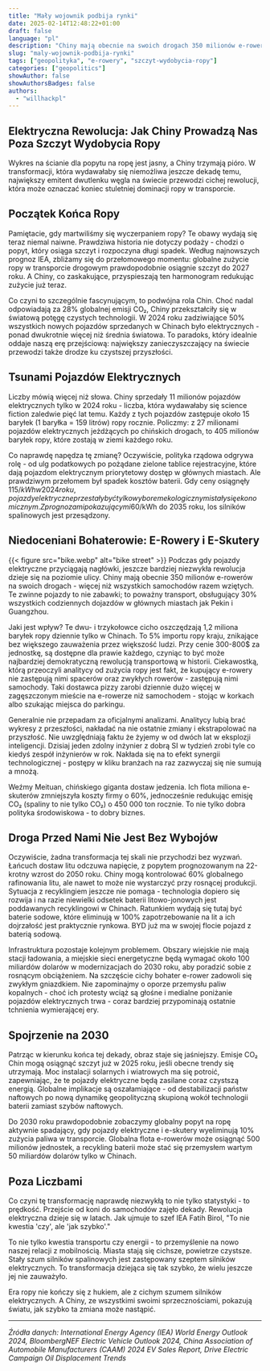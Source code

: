 ```yaml
---
title: "Mały wojownik podbija rynki"
date: 2025-02-14T12:48:22+01:00
draft: false
language: "pl"
description: "Chiny mają obecnie na swoich drogach 350 milionów e-rowerów - więcej niż wszystkich samochodów razem wziętych."
slug: "maly-wojownik-podbija-rynki"
tags: ["geopolityka", "e-rowery", "szczyt-wydobycia-ropy"]
categories: ["geopolitics"]
showAuthor: false
showAuthorsBadges: false
authors:
  - "willhackpl"
---
```



## Elektryczna Rewolucja: Jak Chiny Prowadzą Nas Poza Szczyt Wydobycia Ropy

Wykres na ścianie dla popytu na ropę jest jasny, a Chiny trzymają pióro. W transformacji, która wydawałaby się niemożliwa jeszcze dekadę temu, największy emitent dwutlenku węgla na świecie przewodzi cichej rewolucji, która może oznaczać koniec stuletniej dominacji ropy w transporcie.

## Początek Końca Ropy

Pamiętacie, gdy martwiliśmy się wyczerpaniem ropy? Te obawy wydają się teraz niemal naiwne. Prawdziwa historia nie dotyczy podaży - chodzi o popyt, który osiąga szczyt i rozpoczyna długi spadek. Według najnowszych prognoz IEA, zbliżamy się do przełomowego momentu: globalne zużycie ropy w transporcie drogowym prawdopodobnie osiągnie szczyt do 2027 roku. A Chiny, co zaskakujące, przyspieszają ten harmonogram redukując zużycie już teraz.

Co czyni to szczególnie fascynującym, to podwójna rola Chin. Choć nadal odpowiadają za 28% globalnej emisji CO₂, Chiny przekształciły się w światową potęgę czystych technologii. W 2024 roku zadziwiające 50% wszystkich nowych pojazdów sprzedanych w Chinach było elektrycznych - ponad dwukrotnie więcej niż średnia światowa. To paradoks, który idealnie oddaje naszą erę przejściową: największy zanieczyszczający na świecie przewodzi także drodze ku czystszej przyszłości.

## Tsunami Pojazdów Elektrycznych

Liczby mówią więcej niż słowa. Chiny sprzedały 11 milionów pojazdów elektrycznych tylko w 2024 roku - liczba, która wydawałaby się science fiction zaledwie pięć lat temu. Każdy z tych pojazdów zastępuje około 15 baryłek (1 baryłka = 159 litrów) ropy rocznie. Policzmy: z 27 milionami pojazdów elektrycznych jeżdżących po chińskich drogach, to 405 milionów baryłek ropy, które zostają w ziemi każdego roku.

Co naprawdę napędza tę zmianę? Oczywiście, polityka rządowa odgrywa rolę - od ulg podatkowych po pożądane zielone tablice rejestracyjne, które dają pojazdom elektrycznym priorytetowy dostęp w głównych miastach. Ale prawdziwym przełomem był spadek kosztów baterii. Gdy ceny osiągnęły 115$/kWh w 2024 roku, pojazdy elektryczne przestały być tylko wyborem ekologicznym i stały się ekonomicznym. Z prognozami pokazującymi 60$/kWh do 2035 roku, los silników spalinowych jest przesądzony.

## Niedoceniani Bohaterowie: E-Rowery i E-Skutery
{{< figure src="bike.webp" alt="bike street" >}}
Podczas gdy pojazdy elektryczne przyciągają nagłówki, jeszcze bardziej niezwykła rewolucja dzieje się na poziomie ulicy. Chiny mają obecnie 350 milionów e-rowerów na swoich drogach - więcej niż wszystkich samochodów razem wziętych. Te zwinne pojazdy to nie zabawki; to poważny transport, obsługujący 30% wszystkich codziennych dojazdów w głównych miastach jak Pekin i Guangzhou.

Jaki jest wpływ? Te dwu- i trzykołowce cicho oszczędzają 1,2 miliona baryłek ropy dziennie tylko w Chinach. To 5% importu ropy kraju, znikające bez większego zauważenia przez większość ludzi. Przy cenie 300-800$ za jednostkę, są dostępne dla prawie każdego, czyniąc to być może najbardziej demokratyczną rewolucją transportową w historii.
Ciekawostką, którą przeoczyli analitycy od zużycia ropy jest fakt, że kupujący e-rowery nie zastępują nimi spacerów oraz zwykłych rowerów - zastępują nimi samochody. Taki dostawca pizzy zarobi dziennie dużo więcej w zagęszczonym mieście na e-rowerze niż samochodem - stojąc w korkach albo szukając miejsca do parkingu.

Generalnie nie przepadam za oficjalnymi analizami. Analitycy lubią brać wykresy z przeszłości, nakładać na nie ostatnie zmiany i ekstrapolować na przyszłość. Nie uwzględniają faktu że żyjemy w od dwóch lat w eksplozji inteligencji. Dzisiaj jeden zdolny inżynier z dobrą SI w tydzień zrobi tyle co kiedyś zespół inżynierów w rok. Nakłada się na to efekt synergii technologicznej - postępy w kliku branżach na raz zazwyczaj się nie sumują a mnożą. 

Weźmy Meituan, chińskiego giganta dostaw jedzenia. Ich flota miliona e-skuterów zmniejszyła koszty firmy o 60%, jednocześnie redukując emisję CO₂ (spaliny to nie tylko CO₂) o 450 000 ton rocznie. To nie tylko dobra polityka środowiskowa - to dobry biznes.

## Droga Przed Nami Nie Jest Bez Wybojów

Oczywiście, żadna transformacja tej skali nie przychodzi bez wyzwań. Łańcuch dostaw litu odczuwa napięcie, z popytem prognozowanym na 22-krotny wzrost do 2050 roku. Chiny mogą kontrolować 60% globalnego rafinowania litu, ale nawet to może nie wystarczyć przy rosnącej produkcji. Sytuacja z recyklingiem jeszcze nie pomaga - technologia dopiero się rozwija i na razie niewielki odsetek baterii litowo-jonowych jest poddawanych recyklingowi w Chinach. Ratunkiem wydają się tutaj być baterie sodowe, które eliminują w 100% zapotrzebowanie na lit a ich dojrzałość jest praktycznie rynkowa. BYD już ma w swojej flocie pojazd z baterią sodową.

Infrastruktura pozostaje kolejnym problemem. Obszary wiejskie nie mają stacji ładowania, a miejskie sieci energetyczne będą wymagać około 100 miliardów dolarów w modernizacjach do 2030 roku, aby poradzić sobie z rosnącym obciążeniem. Na szczęście cichy bohater e-rower zadowoli się zwykłym gniazdkiem.
 Nie zapominajmy o oporze przemysłu paliw kopalnych - choć ich protesty wciąż są głośne i medialne poniżanie pojazdów elektrycznych trwa - coraz bardziej przypominają ostatnie tchnienia wymierającej ery.

## Spojrzenie na 2030

Patrząc w kierunku końca tej dekady, obraz staje się jaśniejszy. Emisje CO₂ Chin mogą osiągnąć szczyt już w 2025 roku, jeśli obecne trendy się utrzymają. Moc instalacji solarnych i wiatrowych ma się potroić, zapewniając, że te pojazdy elektryczne będą zasilane coraz czystszą energią. Globalne implikacje są oszałamiające - od destabilizacji państw naftowych po nową dynamikę geopolityczną skupioną wokół technologii baterii zamiast szybów naftowych.

Do 2030 roku prawdopodobnie zobaczymy globalny popyt na ropę aktywnie spadający, gdy pojazdy elektryczne i e-skutery wyeliminują 10% zużycia paliwa w transporcie. Globalna flota e-rowerów może osiągnąć 500 milionów jednostek, a recykling baterii może stać się przemysłem wartym 50 miliardów dolarów tylko w Chinach.

## Poza Liczbami

Co czyni tę transformację naprawdę niezwykłą to nie tylko statystyki - to prędkość. Przejście od koni do samochodów zajęło dekady. Rewolucja elektryczna dzieje się w latach. Jak ujmuje to szef IEA Fatih Birol, "To nie kwestia 'czy', ale 'jak szybko'."

To nie tylko kwestia transportu czy energii - to przemyślenie na nowo naszej relacji z mobilnością. Miasta stają się cichsze, powietrze czystsze. Stały szum silników spalinowych jest zastępowany szeptem silników elektrycznych. To transformacja dziejąca się tak szybko, że wielu jeszcze jej nie zauważyło.

Era ropy nie kończy się z hukiem, ale z cichym szumem silników elektrycznych. A Chiny, ze wszystkimi swoimi sprzecznościami, pokazują światu, jak szybko ta zmiana może nastąpić.

---

*Źródła danych: International Energy Agency (IEA) World Energy Outlook 2024, BloombergNEF Electric Vehicle Outlook 2024, China Association of Automobile Manufacturers (CAAM) 2024 EV Sales Report, Drive Electric Campaign Oil Displacement Trends*